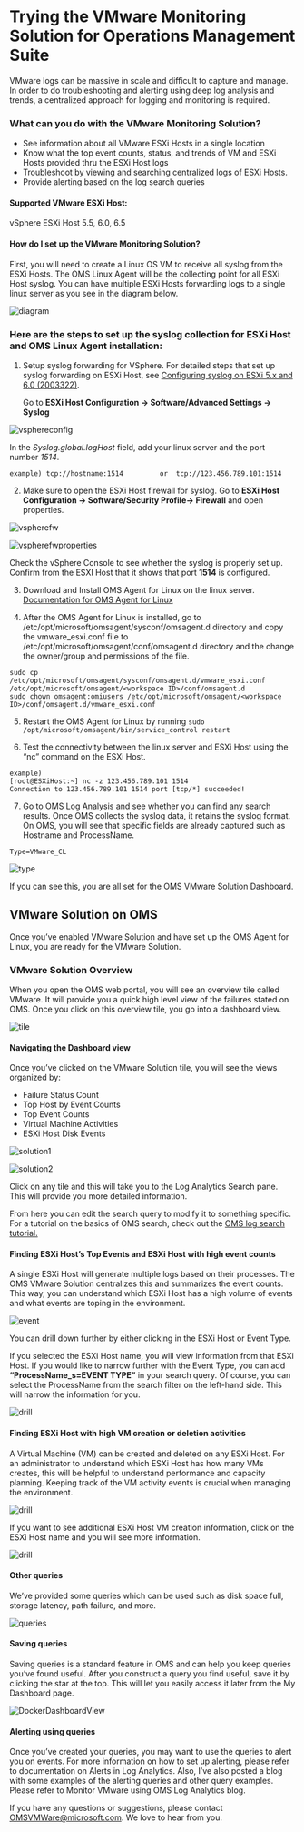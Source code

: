 # Trying the VMware Monitoring Solution for Operations Management Suite
 
 VMware logs can be massive in scale and difficult to capture and manage. In order to do troubleshooting and alerting using deep log analysis and trends, a centralized approach for logging and monitoring is required.  

### What can you do with the VMware Monitoring Solution?  
 - See information about all VMware ESXi Hosts in a single location 
 - Know what the top event counts, status, and trends of VM and ESXi Hosts provided thru the ESXi Host logs 
 - Troubleshoot by viewing and searching centralized logs of ESXi Hosts.  
 - Provide alerting based on the log search queries  
  
#### Supported VMware ESXi Host:  
  vSphere ESXi Host 5.5, 6.0, 6.5
   
#### How do I set up the VMware Monitoring Solution?  
   First, you will need to create a Linux OS VM to receive all syslog from the ESXi Hosts. The OMS Linux Agent will be the collecting point for all ESXi Host syslog. You can have multiple ESXi Hosts forwarding logs to a single linux server as you see in the diagram below.  

   ![diagram](https://github.com/Microsoft/OMS-Agent-for-Linux/blob/master/docs/pictures/VMwarePics/diagram.png?raw=true)

### Here are the steps to set up the syslog collection for ESXi Host and OMS Linux Agent installation:

1. Setup syslog forwarding for VSphere. For detailed steps that set up syslog forwarding on ESXi Host, see [Configuring syslog on ESXi 5.x and 6.0 (2003322)](https://kb.vmware.com/selfservice/microsites/search.do?language=en_US&cmd=displayKC&externalId=2003322).

    Go to **ESXi Host Configuration -> Software/Advanced Settings -> Syslog**

![vsphereconfig](https://github.com/Microsoft/OMS-Agent-for-Linux/blob/master/docs/pictures/VMwarePics/vsphere1.png?raw=true)

In the *Syslog.global.logHost* field, add your linux server and the port number *1514*. 

```example) tcp://hostname:1514 		or 	tcp://123.456.789.101:1514```

2. Make sure to open the ESXi Host firewall for syslog. 
  Go to **ESXi Host Configuration -> Software/Security Profile-> Firewall** and open properties. 

![vspherefw](https://github.com/Microsoft/OMS-Agent-for-Linux/blob/master/docs/pictures/VMwarePics/vsphere2.png?raw=true)

![vspherefwproperties](https://github.com/Microsoft/OMS-Agent-for-Linux/blob/master/docs/pictures/VMwarePics/vsphere3.png?raw=true)

Check the vSphere Console to see whether the syslog is properly set up. Confirm from the ESXI Host that it shows that port **1514** is configured. 

3.	Download and Install OMS Agent for Linux on the linux server. 
[Documentation for OMS Agent for Linux](https://github.com/Microsoft/OMS-Agent-for-Linux)

4. 	After the OMS Agent for Linux is installed, go to /etc/opt/microsoft/omsagent/sysconf/omsagent.d directory and copy the vmware_esxi.conf file to /etc/opt/microsoft/omsagent/conf/omsagent.d directory and the change the owner/group and permissions of the file. 

``` 
sudo cp /etc/opt/microsoft/omsagent/sysconf/omsagent.d/vmware_esxi.conf /etc/opt/microsoft/omsagent/<workspace ID>/conf/omsagent.d
sudo chown omsagent:omiusers /etc/opt/microsoft/omsagent/<workspace ID>/conf/omsagent.d/vmware_esxi.conf
``` 

5. Restart the OMS Agent for Linux by running 
```sudo /opt/microsoft/omsagent/bin/service_control restart```

6. Test the connectivity between the linux server and ESXi Host using the “nc” command on the ESXi Host.

```
example)
[root@ESXiHost:~] nc -z 123.456.789.101 1514
Connection to 123.456.789.101 1514 port [tcp/*] succeeded!
```

7.	Go to OMS Log Analysis and see whether you can find any search results.  Once OMS collects the syslog data, it retains the syslog format. On OMS, you will see that specific fields are already captured such as Hostname and ProcessName. 
 
`Type=VMware_CL`


![type](https://github.com/Microsoft/OMS-Agent-for-Linux/blob/master/docs/pictures/VMwarePics/type.png?raw=true)

If you can see this, you are all set for the OMS VMware Solution Dashboard.  


## VMware Solution on OMS 
Once you’ve enabled VMware Solution and have set up the OMS Agent for Linux, you are ready for the VMware Solution. 

### VMware Solution Overview
When you open the OMS web portal, you will see an overview tile called VMware. It will provide you a quick high level view of the failures stated on OMS. Once you click on this overview tile, you go into a dashboard view. 

![tile](https://github.com/Microsoft/OMS-Agent-for-Linux/blob/master/docs/pictures/VMwarePics/tile.PNG?raw=true)

#### Navigating the Dashboard view
Once you’ve clicked on the VMware Solution tile, you will see the views organized by: 
- Failure Status Count
- Top Host by Event Counts
- Top Event Counts
- Virtual Machine Activities
- ESXi Host Disk Events


![solution1](https://github.com/Microsoft/OMS-Agent-for-Linux/blob/master/docs/pictures/VMwarePics/SolutionView1-1.PNG?raw=true)

![solution2](https://github.com/Microsoft/OMS-Agent-for-Linux/blob/master/docs/pictures/VMwarePics/SolutionView1-2.PNG?raw=true)

Click on any tile and this will take you to the Log Analytics Search pane. This will provide you more detailed information. 

From here you can edit the search query to modify it to something specific. For a tutorial on the basics of OMS search, check out the [OMS log search tutorial.](https://azure.microsoft.com/documentation/articles/log-analytics-log-searches/)

#### Finding ESXi Host’s Top Events and ESXi Host with high event counts
A single ESXi Host will generate multiple logs based on their processes. The OMS VMware Solution centralizes this and summarizes the event counts. This way, you can understand which ESXi Host has a high volume of events and what events are toping in the environment. 

![event](https://github.com/Microsoft/OMS-Agent-for-Linux/blob/master/docs/pictures/VMwarePics/Events.PNG?raw=true)

You can drill down further by either clicking in the ESXi Host or Event Type. 

If you selected the ESXi Host name, you will view information from that ESXi Host. If you would like to narrow further with the Event Type, you can add **“ProcessName_s=EVENT TYPE”** in your search query. Of course, you can select the ProcessName from the search filter on the left-hand side.  This will narrow the information for you. 


![drill](https://github.com/Microsoft/OMS-Agent-for-Linux/blob/master/docs/pictures/VMwarePics/eventhostdrilldown.PNG?raw=true)

#### Finding ESXi Host with high VM creation or deletion activities
A Virtual Machine (VM) can be created and deleted on any ESXi Host. For an administrator to understand which ESXi Host has how many VMs creates, this will be helpful to understand performance and capacity planning. Keeping track of the VM activity events is crucial when managing the environment. 

![drill](https://github.com/Microsoft/OMS-Agent-for-Linux/blob/master/docs/pictures/VMwarePics/VM%20Activities1.PNG?raw=true)

If you want to see additional ESXi Host VM creation information, click on the ESXi Host name and you will see more information. 

![drill](https://github.com/Microsoft/OMS-Agent-for-Linux/blob/master/docs/pictures/VMwarePics/CreateVM.PNG?raw=true)

#### Other queries 
We’ve provided some queries which can be used such as disk space full, storage latency, path failure, and more. 

![queries](https://github.com/Microsoft/OMS-Agent-for-Linux/blob/master/docs/pictures/VMwarePics/Queries.PNG?raw=true)

#### Saving queries
Saving queries is a standard feature in OMS and can help you keep queries you’ve found useful. 
After you construct a query you find useful, save it by clicking the star at the top. This will let you easily access it later from the My Dashboard page.

![DockerDashboardView](https://github.com/Microsoft/OMS-Agent-for-Linux/blob/master/docs/pictures/DockerPics/DockerDashboardView.png?raw=true)

#### Alerting using queries
Once you’ve created your queries, you may want to use the queries to alert you on events. For more information on how to set up alerting, please refer to documentation on Alerts in Log Analytics. 
Also, I’ve also posted a blog with some examples of the alerting queries and other query examples. Please refer to Monitor VMware using OMS Log Analytics blog. 

If you have any questions or suggestions, please contact OMSVMWare@microsoft.com. We love to hear from you. 
